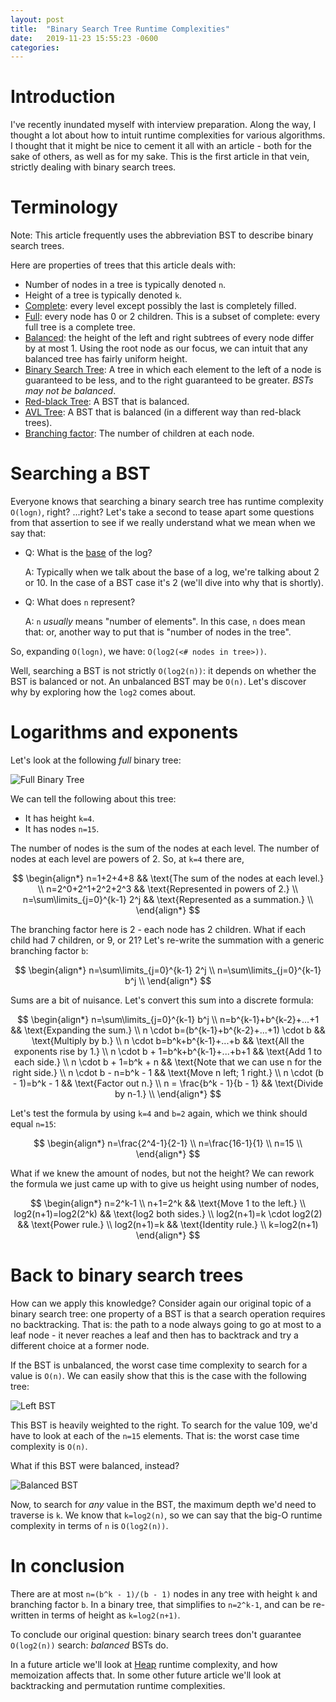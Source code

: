 ```yaml
---
layout: post
title:  "Binary Search Tree Runtime Complexities"
date:   2019-11-23 15:55:23 -0600
categories: 
---
```


# Introduction

I've recently inundated myself with interview preparation. Along the way, I
thought a lot about how to intuit runtime complexities for various algorithms.
I thought that it might be nice to cement it all with an article - both for the
sake of others, as well as for my sake. This is the first article in that vein,
strictly dealing with binary search trees.

# Terminology

Note: This article frequently uses the abbreviation BST to describe binary
search trees.

Here are properties of trees that this article deals with:

- Number of nodes in a tree is typically denoted `n`.
- Height of a tree is typically denoted `k`.
- [Complete](https://en.wikipedia.org/wiki/Binary_tree): every level except
  possibly the last is completely filled.
- [Full](https://en.wikipedia.org/wiki/Binary_tree): every node has 0 or 2
  children. This is a subset of complete: every full tree is a complete tree.
- [Balanced](https://en.wikipedia.org/wiki/Binary_tree): the height of the left
  and right subtrees of every node differ by at most 1. Using the root node as
  our focus, we can intuit that any balanced tree has fairly uniform height.
- [Binary Search Tree](https://en.wikipedia.org/wiki/Binary_search_tree):
  A tree in which each element to the left of a node is guaranteed to be less,
  and to the right guaranteed to be greater. _BSTs may not be balanced_.
- [Red-black Tree](https://en.wikipedia.org/wiki/Red%E2%80%93black_tree): A BST
  that is balanced.
- [AVL Tree](https://en.wikipedia.org/wiki/AVL_tree): A BST that is balanced (in
  a different way than red-black trees).
- [Branching factor](https://en.wikipedia.org/wiki/Branching_factor): The number
  of children at each node.

# Searching a BST

Everyone knows that searching a binary search tree has runtime complexity
`O(logn)`, right? ...right? Let's take a second to tease apart some questions
from that assertion to see if we really understand what we mean when we say that:

- Q: What is the [base](https://en.wikipedia.org/wiki/Logarithm) of the log?

  A: Typically when we talk about the base of a log, we're talking about 2 or 10.  In the case of a BST case it's 2 (we'll dive into why that is shortly).

- Q: What does `n` represent?

  A: `n` _usually_ means "number of elements". In this case, `n` does mean that: or, another way to put that is "number of nodes in the tree".

So, expanding `O(logn)`, we have: `O(log2(<# nodes in tree>))`.

Well, searching a BST is not strictly `O(log2(n))`: it depends on whether the
BST is balanced or not. An unbalanced BST may be `O(n)`. Let's discover why by
exploring how the `log2` comes about.

# Logarithms and exponents

Let's look at the following _full_ binary tree:

![Full Binary Tree](/assets/simple_complete.png)

We can tell the following about this tree:

- It has height `k=4`.
- It has nodes `n=15`.

The number of nodes is the sum of the nodes at each level. The number of nodes
at each level are powers of 2. So, at `k=4` there are,

$$
\begin{align*}
n=1+2+4+8 && \text{The sum of the nodes at each level.} \\
n=2^0+2^1+2^2+2^3 && \text{Represented in powers of 2.} \\
n=\sum\limits_{j=0}^{k-1} 2^j && \text{Represented as a summation.} \\
\end{align*}
$$

The branching factor here is 2 - each node has 2 children. What if each child
had 7 children, or 9, or 21? Let's re-write the summation with a generic
branching factor `b`:

$$
\begin{align*}
n=\sum\limits_{j=0}^{k-1} 2^j \\
n=\sum\limits_{j=0}^{k-1} b^j \\
\end{align*}
$$

Sums are a bit of nuisance. Let's convert this sum into a discrete formula:

$$
\begin{align*}
n=\sum\limits_{j=0}^{k-1} b^j \\
n=b^{k-1}+b^{k-2}+...+1 && \text{Expanding the sum.} \\
n \cdot b=(b^{k-1}+b^{k-2}+...+1) \cdot b && \text{Multiply by b.} \\
n \cdot b=b^k+b^{k-1}+...+b && \text{All the exponents rise by 1.} \\
n \cdot b + 1=b^k+b^{k-1}+...+b+1 && \text{Add 1 to each side.} \\
n \cdot b + 1=b^k + n && \text{Note that we can use n for the right side.} \\
n \cdot b - n=b^k - 1 && \text{Move n left; 1 right.} \\
n \cdot (b - 1)=b^k - 1 && \text{Factor out n.} \\
n = \frac{b^k - 1}{b - 1} && \text{Divide by n-1.} \\
\end{align*}
$$

Let's test the formula by using `k=4` and `b=2` again, which we think should
equal `n=15`:

$$
\begin{align*}
n=\frac{2^4-1}{2-1} \\
n=\frac{16-1}{1} \\
n=15 \\
\end{align*}
$$

What if we knew the amount of nodes, but not the height? We can rework the
formula we just came up with to give us height using number of nodes,

$$
\begin{align*}
n=2^k-1 \\
n+1=2^k && \text{Move 1 to the left.} \\
log2(n+1)=log2(2^k) && \text{log2 both sides.} \\
log2(n+1)=k \cdot log2(2) && \text{Power rule.} \\
log2(n+1)=k && \text{Identity rule.} \\
k=log2(n+1)
\end{align*}
$$

# Back to binary search trees

How can we apply this knowledge? Consider again our original topic of a binary
search tree: one property of a BST is that a search operation requires no
backtracking. That is: the path to a node always going to go at most to a leaf
node - it never reaches a leaf and then has to backtrack and try a different
choice at a former node.

If the BST is unbalanced, the worst case time complexity to search for a value
is `O(n)`. We can easily show that this is the case with the following tree:

![Left BST](/assets/left_bst.png)

This BST is heavily weighted to the right. To search for the value 109, we'd have to
look at each of the `n=15` elements. That is: the worst case time complexity is
`O(n)`.

What if this BST were balanced, instead?

![Balanced BST](/assets/balanced_bst.png)

Now, to search for _any_ value in the BST, the maximum depth we'd need to
traverse is `k`. We know that `k=log2(n)`, so we can say that the big-O runtime
complexity in terms of `n` is `O(log2(n))`.

# In conclusion

There are at most `n=(b^k - 1)/(b - 1)` nodes in any tree with height `k` and
branching factor `b`. In a binary tree, that simplifies to `n=2^k-1`, and can
be re-written in terms of height as `k=log2(n+1)`.

To conclude our original question: binary search trees don't guarantee
`O(log2(n))` search: _balanced_ BSTs do.

In a future article we'll look at [Heap](https://en.wikipedia.org/wiki/Heap_(data_structure))
runtime complexity, and how memoization affects that. In some other future
article we'll look at backtracking and permutation runtime complexities.

<script type="text/javascript" async
  src="/assets/mathjax-2.7.5/MathJax.js?config=TeX-MML-AM_CHTML">
</script>
<script type="text/x-mathjax-config">
    MathJax.Hub.Config({
      extensions: [
        "MathMenu.js",
        "MathZoom.js",
        "AssistiveMML.js"
      ],
      jax: ["input/TeX", "output/CommonHTML"],
      TeX: {
        extensions: [
          "AMSmath.js",
          "AMSsymbols.js",
          "noErrors.js",
          "noUndefined.js",
        ]
      }
    });
  </script>